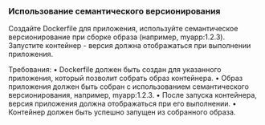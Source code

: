 
### Использование семантического версионирования

Создайте Dockerfile для приложения, используйте семантическое версионирование при сборке образа (например, myapp:1.2.3). Запустите контейнер - версия должна отображаться при выполнении приложения.

Требования:
•	Dockerfile должен быть создан для указанного приложения, который позволит собрать образ контейнера.
•	Образ приложения должен быть собран с использованием семантического версионирования, например, myapp:1.2.3.
•	После запуска контейнера, версия приложения должна отображаться при его выполнении.
•	Контейнер должен быть успешно запущен из собранного образа.